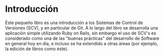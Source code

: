 # Introducción

Éste pequeño libro es una introducción a los Sistemas de Control de Versiones \(SCV\), y en particular de Git. A lo largo del libro se desarrolla una aplicación simple utilizando Ruby on Rails, sin embargo el uso de SCV's es considerado como una de las "buenas prácticas" del desarrollo de Software en general hoy en día, e incluso se ha extendido a otras áreas \(por ejemplo, la edición de libros como éste\).

